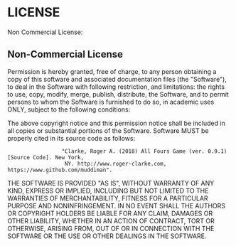 
LICENSE
=========

Non Commercial License:

Non-Commercial License
----------------------

 Permission is hereby granted, free of charge, to any person obtaining a copy of this software and associated documentation files (the "Software"), to deal in the Software with following restriction, and limitations:
 the rights to use, copy, modify, merge, publish, distribute, the Software, and to permit persons to whom the Software is furnished to do so, in academic uses ONLY, subject to the following conditions:

 The above copyright notice and this permission notice shall be included in all copies or substantial portions of the Software.
   Software MUST be properly cited in its source code as follows:
   
                     
                     "Clarke, Roger A. (2018) All Fours Game (ver. 0.9.1) [Source Code]. New York, 
                      NY. http://www.roger-clarke.com, https://www.github.com/muddiman".

THE SOFTWARE IS PROVIDED "AS IS", WITHOUT WARRANTY OF ANY KIND, EXPRESS OR IMPLIED, INCLUDING BUT NOT LIMITED TO THE WARRANTIES OF MERCHANTABILITY, FITNESS FOR A PARTICULAR PURPOSE AND NONINFRINGEMENT. IN NO EVENT SHALL THE AUTHORS OR COPYRIGHT HOLDERS BE LIABLE FOR ANY CLAIM, DAMAGES OR OTHER LIABILITY, WHETHER IN AN ACTION OF CONTRACT, TORT OR OTHERWISE, ARISING FROM, OUT OF OR IN CONNECTION WITH THE SOFTWARE OR THE USE OR OTHER DEALINGS IN THE SOFTWARE.